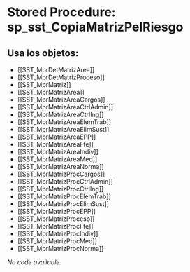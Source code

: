 # Stored Procedure: sp_sst_CopiaMatrizPelRiesgo

## Usa los objetos:
- [[SST_MprDetMatrizArea]]
- [[SST_MprDetMatrizProceso]]
- [[SST_MprMatriz]]
- [[SST_MprMatrizArea]]
- [[SST_MprMatrizAreaCargos]]
- [[SST_MprMatrizAreaCtrlAdmin]]
- [[SST_MprMatrizAreaCtrlIng]]
- [[SST_MprMatrizAreaElemTrab]]
- [[SST_MprMatrizAreaElimSust]]
- [[SST_MprMatrizAreaEPP]]
- [[SST_MprMatrizAreaFte]]
- [[SST_MprMatrizAreaIndiv]]
- [[SST_MprMatrizAreaMed]]
- [[SST_MprMatrizAreaNorma]]
- [[SST_MprMatrizProcCargos]]
- [[SST_MprMatrizProcCtrlAdmin]]
- [[SST_MprMatrizProcCtrlIng]]
- [[SST_MprMatrizProcElemTrab]]
- [[SST_MprMatrizProcElimSust]]
- [[SST_MprMatrizProcEPP]]
- [[SST_MprMatrizProceso]]
- [[SST_MprMatrizProcFte]]
- [[SST_MprMatrizProcIndiv]]
- [[SST_MprMatrizProcMed]]
- [[SST_MprMatrizProcNorma]]

*No code available.*
